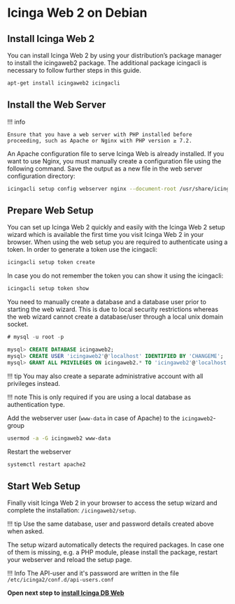 # Icinga Web 2 on Debian

## Install Icinga Web 2
You can install Icinga Web 2 by using your distribution’s package manager to install the icingaweb2 package. The additional package icingacli is necessary to follow further steps in this guide.

```bash 
apt-get install icingaweb2 icingacli
```

## Install the Web Server

!!! info

    Ensure that you have a web server with PHP installed before proceeding, such as Apache or Nginx with PHP version ≥ 7.2.

An Apache configuration file to serve Icinga Web is already installed. If you want to use Nginx, you must manually create a configuration file using the following command. Save the output as a new file in the web server configuration directory:

```bash
icingacli setup config webserver nginx --document-root /usr/share/icingaweb2/public
```

## Prepare Web Setup
You can set up Icinga Web 2 quickly and easily with the Icinga Web 2 setup wizard which is available the first time you visit Icinga Web 2 in your browser. When using the web setup you are required to authenticate using a token. In order to generate a token use the icingacli:

```bash 
icingacli setup token create
```

In case you do not remember the token you can show it using the icingacli:

```bash
icingacli setup token show
```

You need to manually create a database and a database user prior to starting the web wizard. This is due to local security restrictions whereas the web wizard cannot create a database/user through a local unix domain socket.

```sql
# mysql -u root -p

mysql> CREATE DATABASE icingaweb2;
mysql> CREATE USER 'icingaweb2'@'localhost' IDENTIFIED BY 'CHANGEME';
mysql> GRANT ALL PRIVILEGES ON icingaweb2.* TO 'icingaweb2'@'localhost';
```

!!! tip
    You may also create a separate administrative account with all privileges instead.

!!! note
    This is only required if you are using a local database as authentication type.

Add the webserver user (`www-data` in case of Apache) to the `icingaweb2`-group

```bash
usermod -a -G icingaweb2 www-data
```

Restart the webserver

```bash
systemctl restart apache2
```

## Start Web Setup
Finally visit Icinga Web 2 in your browser to access the setup wizard and complete the installation: `/icingaweb2/setup`.

!!! tip
    Use the same database, user and password details created above when asked.

The setup wizard automatically detects the required packages. In case one of them is missing, e.g. a PHP module, please install the package, restart your webserver and reload the setup page.


!!! Info
    The API-user and it's password are written in the file `/etc/icinga2/conf.d/api-users.conf`

**Open next step to [install Icinga DB Web](04-icingadbweb.md)**

